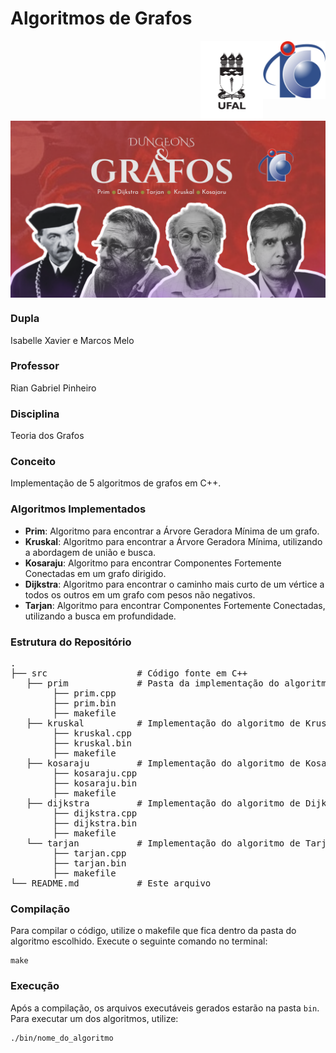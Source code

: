 <h1>Algoritmos de Grafos</h1>
<div>
  <img align="right" width="100px" src="./logo-ic.png" />
  <img align="right" width="100px" src="./logo-ufal.png" />
</div>

<img align="center" src="./d&g.png" /><br>

<h3>Dupla</h3>
<p>Isabelle Xavier e Marcos Melo</p>


<h3>Professor</h3>
<p>Rian Gabriel Pinheiro</p>

<h3>Disciplina</h3>
<p>Teoria dos Grafos</p>

<h3>Conceito</h3>
<p>Implementação de 5 algoritmos de grafos em C++.</p>

<h3>Algoritmos Implementados</h3>
<ul>
  <li><strong>Prim</strong>: Algoritmo para encontrar a Árvore Geradora Mínima de um grafo.</li>
  <li><strong>Kruskal</strong>: Algoritmo para encontrar a Árvore Geradora Mínima, utilizando a abordagem de união e busca.</li>
  <li><strong>Kosaraju</strong>: Algoritmo para encontrar Componentes Fortemente Conectadas em um grafo dirigido.</li>
  <li><strong>Dijkstra</strong>: Algoritmo para encontrar o caminho mais curto de um vértice a todos os outros em um grafo com pesos não negativos.</li>
  <li><strong>Tarjan</strong>: Algoritmo para encontrar Componentes Fortemente Conectadas, utilizando a busca em profundidade.</li>
</ul>

<h3>Estrutura do Repositório</h3>
<pre>
.
├── src                 # Código fonte em C++
   ├── prim             # Pasta da implementação do algoritmo de Prim
        ├── prim.cpp
        ├── prim.bin
        ├── makefile
   ├── kruskal          # Implementação do algoritmo de Kruskal
        ├── kruskal.cpp
        ├── kruskal.bin
        ├── makefile
   ├── kosaraju         # Implementação do algoritmo de Kosaraju
        ├── kosaraju.cpp
        ├── kosaraju.bin
        ├── makefile
   ├── dijkstra         # Implementação do algoritmo de Dijkstra
        ├── dijkstra.cpp
        ├── dijkstra.bin
        ├── makefile
   └── tarjan           # Implementação do algoritmo de Tarjan
        ├── tarjan.cpp
        ├── tarjan.bin
        ├── makefile
└── README.md           # Este arquivo
</pre>

<h3>Compilação</h3>
<p>Para compilar o código, utilize o makefile que fica dentro da pasta do algoritmo escolhido. Execute o seguinte comando no terminal:</p>
<pre><code>make</code></pre>

<h3>Execução</h3>
<p>Após a compilação, os arquivos executáveis gerados estarão na pasta <code>bin</code>. Para executar um dos algoritmos, utilize:</p>
<pre><code>./bin/nome_do_algoritmo</code></pre>
